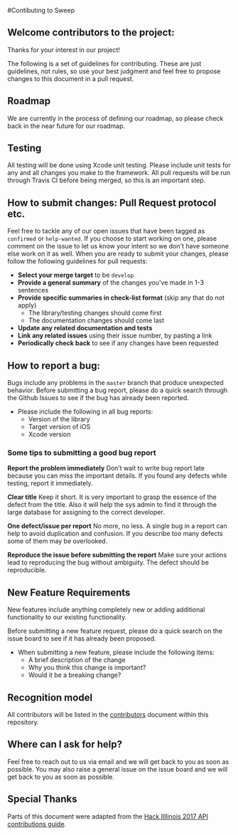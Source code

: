#Contibuting to Sweep

## Welcome contributors to the project: 
Thanks for your interest in our project!

The following is a set of guidelines for contributing. These are just guidelines, not rules, so use your best judgment and feel free to propose changes to this document in a pull request.

## Roadmap
We are currently in the process of defining our roadmap, so please check back in the near future for our roadmap.

## Testing
All testing will be done using Xcode unit testing. Please include unit tests for any and all changes you make to the framework. All pull requests will be run through Travis CI before being merged, so this is an important step.

## How to submit changes: Pull Request protocol etc. 
Feel free to tackle any of our open issues that have been tagged as `confirmed` or `help-wanted`. If you choose to start working on one, please comment on the issue to let us know your intent so we don't have someone else work on it as well.  When you are ready to submit your changes, please follow the following guidelines for pull requests:

* **Select your merge target** to be `develop`
* **Provide a general summary** of the changes you've made in 1-3 sentences
* **Provide specific summaries in check-list format** (skip any that do not apply)
	* The library/testing changes should come first
	* The documentation changes should come last
* **Update any related documentation and tests**
* **Link any related issues** using their issue number, by pasting a link
* **Periodically check back** to see if any changes have been requested

## How to report a bug: 
Bugs include any problems in the `master` branch that produce unexpected behavior. Before submitting a bug report, please do a quick search through the Github Issues to see if the bug has already been reported.

* Please include the following in all bug reports:
	* Version of the library
	* Target version of iOS
	* Xcode version

### Some tips to submitting a good bug report
**Report the problem immediately**
Don’t wait to write bug report late because you can miss the important details. If you found any defects while testing, report it immediately.

**Clear title**
Keep it short. It is very important to grasp the essence of the defect from the title. Also it will help the sys admin to find it through the large database for assigning to the correct developer.

**One defect/issue per report**
No more, no less. A single bug in a report can help to avoid duplication and confusion. If you describe too many defects some of them may be overlooked.

**Reproduce the issue before submitting the report**
Make sure your actions lead to reproducing the bug without ambiguity. The defect should be reproducible.

## New Feature Requirements
New features include anything completely new or adding additional functionality to our existing functionality.

Before submitting a new feature request, please do a quick search on the issue board to see if it has already been proposed.

* When submitting a new feature, please include the following items:
	* A brief description of the change
	* Why you think this change is important?
	* Would it be a breaking change?

## Recognition model
All contributors will be listed in the [contributors](https://github.com/msmith95/sweep/blob/master/CONTRIBUTORS.md) document within this repository.

## Where can I ask for help?
Feel free to reach out to us via email and we will get back to you as soon as possible. You may also raise a general issue on the issue board and we will get back to you as soon as possible.

## Special Thanks

Parts of this document were adapted from the [Hack Illlinois 2017 API](https://github.com/HackIllinois/api-2017)
[contributions guide](https://github.com/HackIllinois/api-2017/blob/master/CONTRIBUTING.md).
